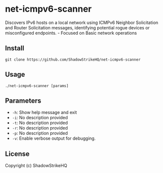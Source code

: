 # net-icmpv6-scanner
Discovers IPv6 hosts on a local network using ICMPv6 Neighbor Solicitation and Router Solicitation messages, identifying potential rogue devices or misconfigured endpoints. - Focused on Basic network operations

## Install
`git clone https://github.com/ShadowStrikeHQ/net-icmpv6-scanner`

## Usage
`./net-icmpv6-scanner [params]`

## Parameters
- `-h`: Show help message and exit
- `-i`: No description provided
- `-t`: No description provided
- `-r`: No description provided
- `-p`: No description provided
- `-v`: Enable verbose output for debugging.

## License
Copyright (c) ShadowStrikeHQ
